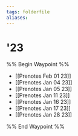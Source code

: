 ```yaml
---
tags: folderfile
aliases:
---
```


# '23
%% Begin Waypoint %%
- [[Prenotes Feb 01 23]]
- [[Prenotes Jan 04 23]]
- [[Prenotes Jan 05 23]]
- [[Prenotes Jan 11 23]]
- [[Prenotes Jan 16 23]]
- [[Prenotes Jan 17 23]]
- [[Prenotes Jan 28 23]]

%% End Waypoint %%
